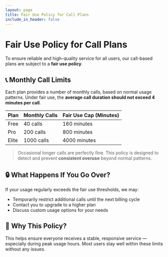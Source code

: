 ```yaml
---
layout: page
title: Fair Use Policy for Call Plans
include_in_header: false
---
```


# Fair Use Policy for Call Plans

To ensure reliable and high-quality service for all users, our call-based plans are subject to a **fair use policy**.

## 📞 Monthly Call Limits

Each plan provides a number of monthly calls, based on normal usage patterns. Under fair use, the **average call duration should not exceed 4 minutes per call**.

| Plan    | Monthly Calls | Fair Use Cap (Minutes) |
|---------|----------------|------------------------|
| Free    | 40 calls       | 160 minutes            |
| Pro     | 200 calls      | 800 minutes            |
| Elite   | 1000 calls     | 4000 minutes           |

> Occasional longer calls are perfectly fine. This policy is designed to detect and prevent **consistent overuse** beyond normal patterns.

## 🔒 What Happens If You Go Over?

If your usage regularly exceeds the fair use thresholds, we may:

- Temporarily restrict additional calls until the next billing cycle  
- Contact you to upgrade to a higher plan  
- Discuss custom usage options for your needs

## 💬 Why This Policy?

This helps ensure everyone receives a stable, responsive service — especially during peak usage hours. Most users stay well within these limits without any issues.


